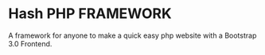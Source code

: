 Hash PHP FRAMEWORK
=========

A framework for anyone to make a quick easy php website with a Bootstrap 3.0 Frontend.
